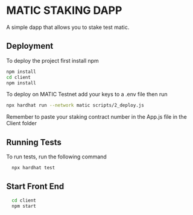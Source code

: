 # MATIC STAKING DAPP

A simple dapp that allows you to stake test matic. 


## Deployment

To deploy the project first install npm

```bash
npm install
cd client 
npm install
```

To deploy on MATIC Testnet add your keys to a .env file then run

```bash
npx hardhat run --network matic scripts/2_deploy.js
```

Remember to paste your staking contract number in the App.js file in the Client folder


## Running Tests

To run tests, run the following command

```bash
  npx hardhat test
```


## Start Front End


```bash
  cd client 
  npm start
```


